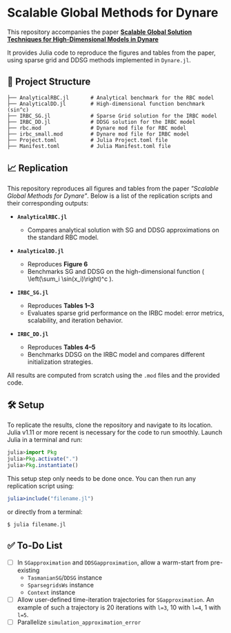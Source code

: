 # Scalable Global Methods for Dynare

This repository accompanies the paper [**Scalable Global Solution Techniques for High-Dimensional Models in Dynare**](https://arxiv.org/abs/2503.11464)

It provides Julia code to reproduce the figures and tables from the paper, using sparse grid and DDSG methods implemented in `Dynare.jl`.

## 📁 Project Structure

```
├── AnalyticalRBC.jl       # Analytical benchmark for the RBC model
├── AnalyticalDD.jl        # High-dimensional function benchmark (sin^c)
├── IRBC_SG.jl             # Sparse Grid solution for the IRBC model
├── IRBC_DD.jl             # DDSG solution for the IRBC model
├── rbc.mod                # Dynare mod file for RBC model
├── irbc_small.mod         # Dynare mod file for IRBC model
├── Project.toml           # Julia Project.toml file
├── Manifest.toml          # Julia Manifest.toml file
```

## 📈 Replication

This repository reproduces all figures and tables from the paper *"Scalable Global Methods for Dynare"*. Below is a list of the replication scripts and their corresponding outputs:

- **`AnalyticalRBC.jl`**
  - Compares analytical solution with SG and DDSG approximations on the standard RBC model.

- **`AnalyticalDD.jl`**
  - Reproduces **Figure 6**
  - Benchmarks SG and DDSG on the high-dimensional function \( \left(\sum_i \sin(x_i)\right)^c \).

- **`IRBC_SG.jl`**
  - Reproduces **Tables 1–3**
  - Evaluates sparse grid performance on the IRBC model: error metrics, scalability, and iteration behavior.

- **`IRBC_DD.jl`**
  - Reproduces **Tables 4–5**
  - Benchmarks DDSG on the IRBC model and compares different initialization strategies.

All results are computed from scratch using the `.mod` files and the provided code.

## 🛠 Setup

To replicate the results, clone the repository and navigate to its location. Julia v1.11 or more recent is necessary for the code to run smoothly. Launch Julia in a terminal and run:
```julia
julia>import Pkg
julia>Pkg.activate(".")
julia>Pkg.instantiate()
```
This setup step only needs to be done once. You can then run any replication script using:
```julia
julia>include("filename.jl")
```
or directly from a terminal:
```
$ julia filename.jl
```

## ✅ To-Do List

- [ ] In `SGapproximation` and `DDSGapproximation`, allow a warm-start from pre-existing
    - `TasmanianSG`/`DDSG` instance
    - `SparsegridsWs` instance
    - `Context` instance
- [ ] Allow user-defined time-iteration trajectories for `SGapproximation`. An example of such a trajectory is 20 iterations with `l=3`, 10 with `l=4`, 1 with `l=5`.
- [ ] Parallelize `simulation_approximation_error`
